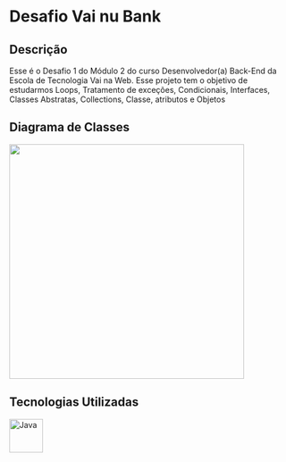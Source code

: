 # Desafio Vai nu Bank

## Descrição
Esse é o Desafio 1 do Módulo 2 do curso Desenvolvedor(a) Back-End da Escola de Tecnologia Vai na Web.
Esse projeto tem o objetivo de estudarmos Loops, Tratamento de exceções, Condicionais, Interfaces, Classes Abstratas, Collections, Classe, atributos e Objetos

## Diagrama de Classes
<img height="420" width="fit-content" src="https://i.imgur.com/2lS2rDY.png">

## Tecnologias Utilizadas
<div display="flex">
  <img align="center" alt="Java" height="60" src="https://cdn.jsdelivr.net/gh/devicons/devicon@latest/icons/java/java-original-wordmark.svg">
</div>
